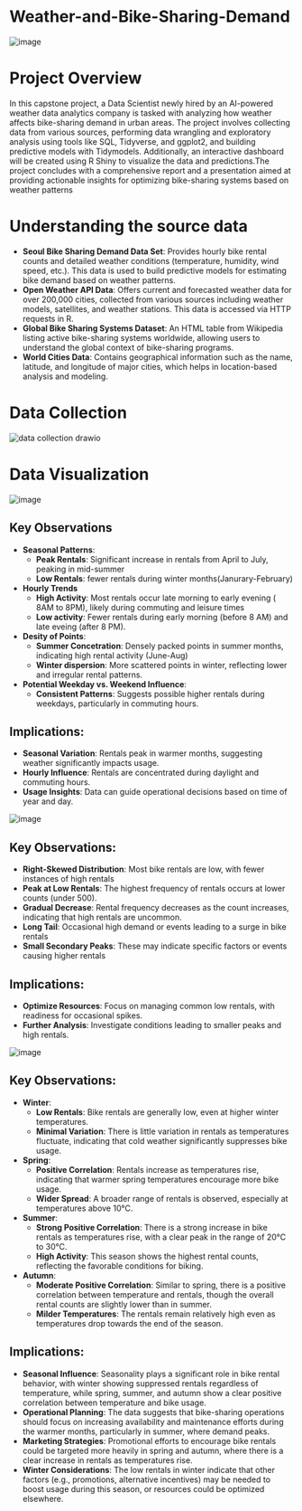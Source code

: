 # Weather-and-Bike-Sharing-Demand
![image](https://github.com/user-attachments/assets/6800361c-3c47-46ac-be27-679979e1b114)

# Project Overview
In this capstone project, a Data Scientist newly hired by an AI-powered weather data analytics company is tasked with analyzing how weather affects bike-sharing demand in urban areas. The project involves collecting data from various sources, performing data wrangling and exploratory analysis using tools like SQL, Tidyverse, and ggplot2, and building predictive models with Tidymodels. Additionally, an interactive dashboard will be created using R Shiny to visualize the data and predictions.The project concludes with a comprehensive report and a presentation aimed at providing actionable insights for optimizing bike-sharing systems based on weather patterns

# Understanding the source data
- **Seoul Bike Sharing Demand Data Set**: Provides hourly bike rental counts and detailed weather conditions (temperature, humidity, wind speed, etc.). This data is used to build predictive models for estimating bike demand based on weather patterns.
- **Open Weather API Data**: Offers current and forecasted weather data for over 200,000 cities, collected from various sources including weather models, satellites, and weather stations. This data is accessed via HTTP requests in R.
- **Global Bike Sharing Systems Dataset**: An HTML table from Wikipedia listing active bike-sharing systems worldwide, allowing users to understand the global context of bike-sharing programs.
- **World Cities Data**: Contains geographical information such as the name, latitude, and longitude of major cities, which helps in location-based analysis and modeling.

# Data Collection
![data collection drawio](https://github.com/user-attachments/assets/a1a73078-8c40-44cf-89ba-93913254d365)



# Data Visualization
![image](https://github.com/user-attachments/assets/819249d8-981e-49e3-abfd-ba8310047073)

## Key Observations
- **Seasonal Patterns**: 
  - **Peak Rentals**: Significant increase in rentals from April to July, peaking in mid-summer
  - **Low Rentals**: fewer rentals during winter months(Janurary-February)
- **Hourly Trends**
  - **High Activity**: Most rentals occur late morning to early evening ( 8AM to 8PM), likely during commuting and leisure times
  - **Low activity**: Fewer rentals during early morning (before 8 AM) and late eveing (after 8 PM).
- **Desity of Points**:
  - **Summer Concetration**: Densely packed points in summer months, indicating high rental activity (June-Aug)
  - **Winter dispersion**: More scattered points in winter, reflecting lower and irregular rental patterns.
- **Potential Weekday vs. Weekend Influence**:
  - **Consistent Patterns**: Suggests possible higher rentals during weekdays, particularly in commuting hours.

## **Implications**:
- **Seasonal Variation**: Rentals peak in warmer months, suggesting weather significantly impacts usage.
- **Hourly Influence**: Rentals are concentrated during daylight and commuting hours.
- **Usage Insights**: Data can guide operational decisions based on time of year and day.

![image](https://github.com/user-attachments/assets/961e6e71-a8d1-4d3d-b58f-75fa155de76b)
## Key Observations:
- **Right-Skewed Distribution**: Most bike rentals are low, with fewer instances of high rentals
- **Peak at Low Rentals**: The highest frequency of rentals occurs at lower counts (under 500).
- **Gradual Decrease**: Rental frequency decreases as the count increases, indicating that high rentals are uncommon.
- **Long Tail**: Occasional high demand or events leading to a surge in bike rentals
- **Small Secondary Peaks**: These may indicate specific factors or events causing higher rentals

## Implications:
- **Optimize Resources**: Focus on managing common low rentals, with readiness for occasional spikes.
- **Further Analysis**: Investigate conditions leading to smaller peaks and high rentals.

![image](https://github.com/user-attachments/assets/6018e7cc-3d4e-4886-b547-497f8a65778c)
## **Key Observations**:
- **Winter**:
  - **Low Rentals**: Bike rentals are generally low, even at higher winter temperatures.
  - **Minimal Variation**: There is little variation in rentals as temperatures fluctuate, indicating that cold weather significantly suppresses bike usage.
- **Spring**:
   - **Positive Correlation**: Rentals increase as temperatures rise, indicating that warmer spring temperatures encourage more bike usage.
   - **Wider Spread**: A broader range of rentals is observed, especially at temperatures above 10°C.
- **Summer**:
   - **Strong Positive Correlation**: There is a strong increase in bike rentals as temperatures rise, with a clear peak in the range of 20°C to 30°C.
   - **High Activity**: This season shows the highest rental counts, reflecting the favorable conditions for biking.
- **Autumn**:
   - **Moderate Positive Correlation**: Similar to spring, there is a positive correlation between temperature and rentals, though the overall rental counts are slightly lower than in summer.
   - **Milder Temperatures**: The rentals remain relatively high even as temperatures drop towards the end of the season.

## **Implications**:
- **Seasonal Influence**: Seasonality plays a significant role in bike rental behavior, with winter showing suppressed rentals regardless of temperature, while spring, summer, and autumn show a clear positive correlation between temperature and bike usage.
 - **Operational Planning**: The data suggests that bike-sharing operations should focus on increasing availability and maintenance efforts during the warmer months, particularly in summer, where demand peaks.
- **Marketing Strategies**: Promotional efforts to encourage bike rentals could be targeted more heavily in spring and autumn, where there is a clear increase in rentals as temperatures rise.
- **Winter Considerations**: The low rentals in winter indicate that other factors (e.g., promotions, alternative incentives) may be needed to boost usage during this season, or resources could be optimized elsewhere.


